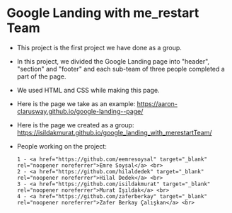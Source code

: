 # Google Landing with me_restart Team

- This project is the first project we have done as a group.
- In this project, we divided the Google Landing page into "header", "section" and "footer" and each sub-team of three people completed a part of the page.
- We used HTML and CSS while making this page.
- Here is the page we take as an example:  https://aaron-clarusway.github.io/google-landing--page/
- Here is the page we created as a group: https://isildakmurat.github.io/google_landing_with_merestartTeam/
- People working on the project: 
  
      1 - <a href="https://github.com/eemresoysal" target="_blank" rel="noopener noreferrer">Emre Soysal</a> <br>
      2 - <a href="https://github.com/hilaldedek" target="_blank" rel="noopener noreferrer">Hilal Dedek</a> <br>
      3 - <a href="https://github.com/isildakmurat" target="_blank" rel="noopener noreferrer">Murat Işıldak</a> <br>
      4 - <a href="https://github.com/zaferberkay" target="_blank" rel="noopener noreferrer">Zafer Berkay Çalışkan</a> <br>
